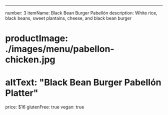 ---
number: 3
itemName: Black Bean Burger Pabellón
description: White rice, black beans, sweet plantains, cheese, and black bean burger
# productImage: ./images/menu/pabellon-chicken.jpg
# altText: "Black Bean Burger Pabellón Platter"
price: $16
glutenFree: true
vegan: true